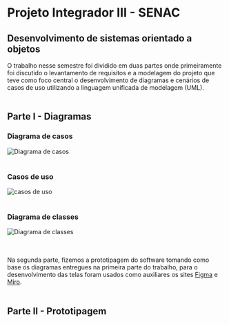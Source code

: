 # Projeto Integrador III - SENAC <br>
## Desenvolvimento de sistemas orientado a objetos <br>

O trabalho nesse semestre foi dividido em duas partes onde primeiramente foi discutido o levantamento de requisitos e a modelagem do projeto que teve como foco central o desenvolvimento de diagramas e cenários de casos de uso utilizando a linguagem unificada de modelagem (UML). <br><br>


## Parte I - Diagramas <br>
### Diagrama de casos <br>
![Diagrama de casos](https://github.com/Edersonestudar/projeto-integrador/assets/111811452/e5261130-d17b-4b3f-80d3-8d75856a0e18) <br><br>

### Casos de uso <br>
![casos de uso](https://github.com/Edersonestudar/projeto-integrador/assets/111811452/a36f6a49-58ad-447b-9c5f-bdb35ce286d6) <br><br>

### Diagrama de classes <br>
![Diagrama de classes](https://github.com/Edersonestudar/projeto-integrador/assets/111811452/79f892ff-c48f-4649-ba03-86bf925f7a5e) <br><br><br>

Na segunda parte, fizemos a prototipagem do software tomando como base os diagramas entregues na primeira parte do trabalho, para o desenvolvimento das telas foram usados como auxiliares os sites <a href="http://www.figma.com/"> Figma</a>
 e <a href="http://www.miro.com/"> Miro</a>. <br><br>

## Parte II - Prototipagem <br>

